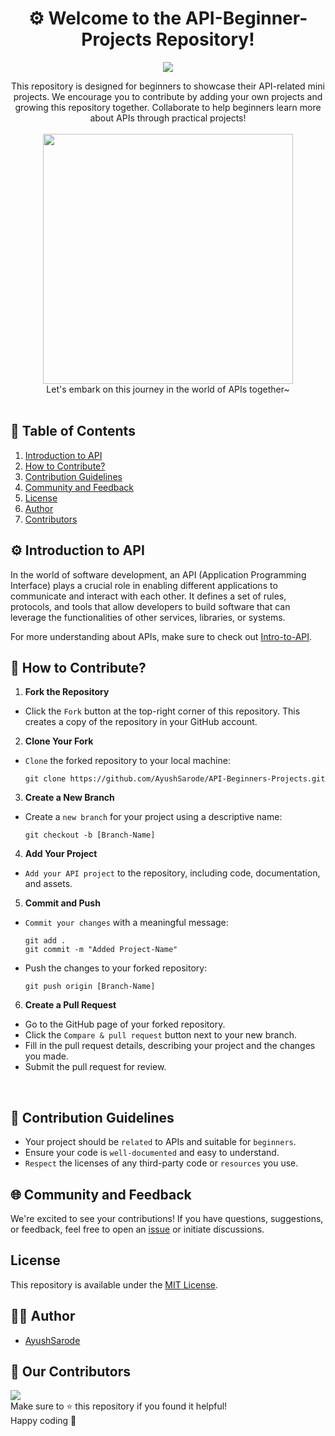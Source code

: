 <div align="center">

# ⚙ Welcome to the API-Beginner-Projects Repository!


 ![](https://api.visitorbadge.io/api/VisitorHit?user=ayushsarode&repo=API-Beginners-Projects&countColor=#7370fd)
</div>

<div align="center"> 
 This repository is designed for beginners to showcase their API-related mini projects. We encourage you to contribute by adding your own projects and growing this repository together. Collaborate to help beginners learn more about APIs through practical projects!

 <br> 
</div> <br>

<div align="center">
  <img src="https://applexgen.com/wp-content/uploads/2019/12/Una-guia-detallada-sobre-el-desarrollo-de-API-2020.gif" width="400"/>
  <br>
Let's embark on this journey in the world of APIs together~
</div>
<br>

## 📃 Table of Contents 

1. [Introduction to API](#intro)
2. [How to Contribute?](#how)
3. [Contribution Guidelines](#guidelines)
4. [Community and Feedback](#feedback)
5. [License](#license)
6. [Author](#author)
7. [Contributors](#contributors)

 <a name="intro"></a>

## ⚙ Introduction to API

In the world of software development, an API (Application Programming Interface) plays a crucial role in enabling different applications to communicate and interact with each other. It defines a set of rules, protocols, and tools that allow developers to build software that can leverage the functionalities of other services, libraries, or systems.

For more understanding about APIs, make sure to check out [Intro-to-API](./Intro-to-API.md).

<a name="how"></a>

## 💭 How to Contribute?

1.  **Fork the Repository**

   - Click the `Fork` button at the top-right corner of this repository. This creates a copy of the repository in your GitHub account.

2.  **Clone Your Fork**

   - `Clone` the forked repository to your local machine:

     ```
     git clone https://github.com/AyushSarode/API-Beginners-Projects.git
     ```

3.  **Create a New Branch**

   - Create a `new branch` for your project using a descriptive name:

     ```
     git checkout -b [Branch-Name]
     ```

4.  **Add Your Project**

   - `Add your API project` to the repository, including code, documentation, and assets.

5.  **Commit and Push**

   - `Commit your changes` with a meaningful message:

     ```
     git add .
     git commit -m "Added Project-Name"
     ```

   - Push the changes to your forked repository:

     ```
     git push origin [Branch-Name]
     ```

6.  **Create a Pull Request**

   - Go to the GitHub page of your forked repository.
   - Click the `Compare & pull request` button next to your new branch.
   - Fill in the pull request details, describing your project and the changes you made.
   - Submit the pull request for review. 
 <br>
 
<a name="guidelines"></a>

## 🧾 Contribution Guidelines

- Your project should be `related` to APIs and suitable for `beginners`.
- Ensure your code is `well-documented` and easy to understand.
- `Respect` the licenses of any third-party code or `resources` you use.

 <a name="feedback"></a>

## 🌐 Community and Feedback

We're excited to see your contributions! If you have questions, suggestions, or feedback, feel free to open an [issue](https://github.com/ayushsarode/API-Beginners-Projects/issues) or initiate discussions.

   <a name="license"></a>
   
## License
This repository is available under the [MIT License](./LICENSE).

 <a name="author"></a>
 
## 👨‍💻 Author

- [AyushSarode](https://www.github.com/ayushsarode)

  
 <a name="contributors"></a>
 
## 👥 Our Contributors

<a href="https://github.com/ayushsarode/API-Beginners-Projects/graphs/contributors">
  <img src="https://contrib.rocks/image?repo=ayushsarode/API-Beginners-Projects" />
</a>

<br>
Make sure to ⭐ this repository if you found it helpful!
<br> Happy coding 🚀
